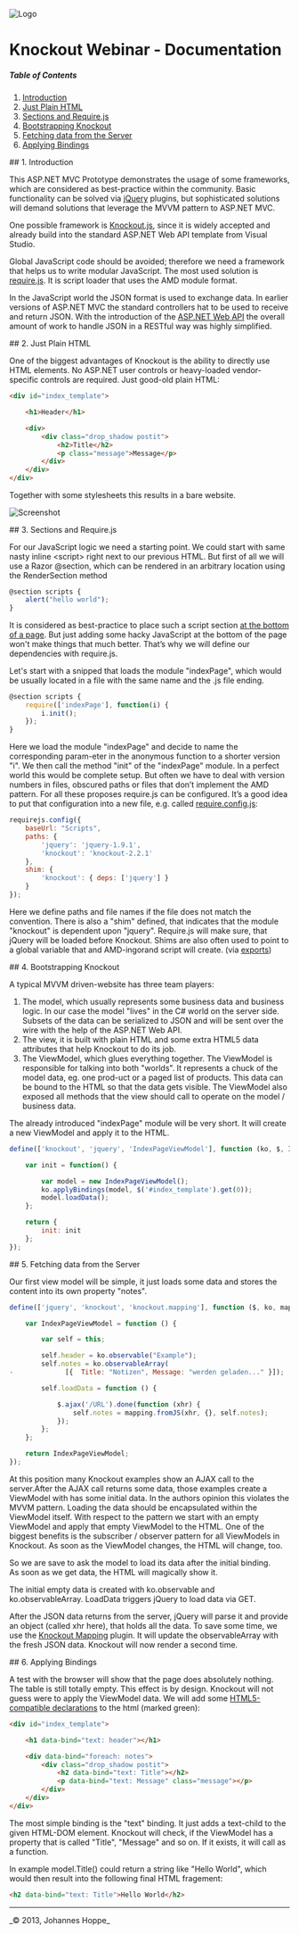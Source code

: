 ![Logo](https://raw.github.com/JohannesHoppe/DeveloperMediaDemo/master/Documentation/images/developer_media_logo.jpg)

# Knockout Webinar - Documentation

##### Table of Contents  
1. [Introduction](#introduction)
2. [Just Plain HTML](#html)
3. [Sections and Require.js](#require)
4. [Bootstrapping Knockout](#knockout)
5. [Fetching data from the Server](#data) 
6. [Applying Bindings](#bindings)


<a name="introduction"/>
## 1. Introduction

This ASP.NET MVC Prototype demonstrates the usage of some frameworks, which are considered as best-practice within the community. Basic functionality can be solved via [jQuery](http://jquery.com/) plugins, but sophisticated solutions will demand solutions that leverage the MVVM pattern to ASP.NET MVC.

One possible framework is [Knockout.js](http://knockoutjs.com/), since it is widely accepted and already build into the standard ASP.NET Web API template from Visual Studio.

Global JavaScript code should be avoided; therefore we need a framework that helps us to write modular JavaScript. The most used solution is [require.js](http://requirejs.org/). It is script loader that uses the AMD module format.

In the JavaScript world the JSON format is used to exchange data. In earlier versions of ASP.NET MVC the standard controllers hat to be used to receive and return JSON. With the introduction of the [ASP.NET Web API](http://www.asp.net/web-api) the overall amount of work to handle JSON in a RESTful way was highly simplified.


<a name="html"/>
## 2. Just Plain HTML

One of the biggest advantages of Knockout is the ability to directly use HTML elements. No ASP.NET user controls or heavy-loaded vendor-specific controls are required. Just good-old plain HTML:

```html
<div id="index_template">

    <h1>Header</h1>  

    <div>
        <div class="drop_shadow postit">
            <h2>Title</h2>
            <p class="message">Message</p>
        </div> 
    </div>    
</div>
```

Together with some stylesheets this results in a bare website.

![Screenshot](https://raw.github.com/JohannesHoppe/DeveloperMediaDemo/master/screenshot.png)


<a name="require"/>
## 3. Sections and Require.js

For our JavaScript logic we need a starting point. We could start with same nasty inline &lt;script&gt; right next to our previous HTML. But first of all we will use a Razor @section, which can be rendered in an arbitrary location using the RenderSection method

```javascript
@section scripts {
    alert("hello world");
}
```

It is considered as best-practice to place such a script section [at the bottom of a page](http://developer.yahoo.com/performance/rules.html#js_bottom). But just adding some hacky JavaScript at the bottom of the page won't make things that much better. That’s why we will define our dependencies with require.js.

Let's start with a snipped that loads the module "indexPage", which would be usually located in a file with the same name and the .js file ending.

```javascript
@section scripts {
    require(['indexPage'], function(i) { 
        i.init(); 
    });
}
```

Here we load the module "indexPage" and decide to name the corresponding param-eter in the anonymous function to a shorter version "i". We then call the method "init" of the "indexPage" module. In a perfect world this would be complete setup. But often we have to deal with version numbers in files, obscured paths or files that don’t implement the AMD pattern. For all these proposes require.js can be configured. It’s a good idea to put that configuration into a new file, e.g. called [require.config.js](https://github.com/JohannesHoppe/DeveloperMediaDemo/blob/master/DeveloperMediaDemo/DeveloperMediaDemo/Scripts/require.config.js):

```javascript
requirejs.config({
    baseUrl: "Scripts",
    paths: {
        'jquery': 'jquery-1.9.1',
        'knockout': 'knockout-2.2.1'
    },
    shim: {
        'knockout': { deps: ['jquery'] }
    }
});
```

Here we define paths and file names if the file does not match the convention. There is also a "shim" defined, that indicates that the module "knockout" is dependent upon "jquery". Require.js will make sure, that jQuery will be loaded before Knockout. Shims are also often used to point to a global variable that and AMD-ingorand script will create. (via [exports](http://requirejs.org/docs/api.html#config-shim))


<a name="knockout"/>
## 4. Bootstrapping Knockout

A typical MVVM driven-website has three team players:

1. The model, which usually represents some business data and business logic. In our case the model "lives" in the C# world on the server side. Subsets of the data can be serialized to JSON and will be sent over the wire with the help of the ASP.NET Web API.
2. The view, it is built with plain HTML and some extra HTML5 data attributes that help Knockout to do its job.
3. The ViewModel, which glues everything together. The ViewModel is responsible for talking into both "worlds". It represents a chuck of the model data, eg. one prod-uct or a paged list of products. This data can be bound to the HTML so that the data gets visible. The ViewModel also exposed all methods that the view should call to operate on the model / business data.

The already introduced "indexPage" module will be very short. It will create a new ViewModel and apply it to the HTML.

```javascript
define(['knockout', 'jquery', 'IndexPageViewModel'], function (ko, $, IndexPageViewModel) {

    var init = function() {

        var model = new IndexPageViewModel();
        ko.applyBindings(model, $('#index_template').get(0));
        model.loadData();
    };

    return {
        init: init
    };
});
```

<a name="data"/>
## 5. Fetching data from the Server

Our first view model will be simple, it just loads some data and stores the content into its own property "notes". 

```javascript
define(['jquery', 'knockout', 'knockout.mapping'], function ($, ko, mapping) {

    var IndexPageViewModel = function () {

        var self = this;

        self.header = ko.observable("Example");
        self.notes = ko.observableArray(
-             [{  Title: "Notizen", Message: "werden geladen..." }]);

        self.loadData = function () {

            $.ajax('/URL').done(function (xhr) {
                self.notes = mapping.fromJS(xhr, {}, self.notes);
            });
        };
    };

    return IndexPageViewModel;
});
```

At this position many Knockout examples show an AJAX call to the server.After the AJAX call returns some data, those examples create a ViewModel with has some initial data. In the authors opinion this violates the MVVM pattern. Loading the data should be encapsulated within the ViewModel itself. With respect to the pattern we start with an empty ViewModel and apply that empty ViewModel to the HTML. One of the biggest benefits is the subscriber / observer pattern for all ViewModels in Knockout. As soon as the ViewModel changes, the HTML will change, too.

So we are save to ask the model to load its data after the initial binding.  
As soon as we get data, the HTML will magically show it.

The initial empty data is created with ko.observable and ko.observableArray. LoadData triggers jQuery to load data via GET.

After the JSON data returns from the server, jQuery will parse it and provide an object (called xhr here), that holds all the data. To save some time, we use the [Knockout Mapping](http://knockoutjs.com/documentation/plugins-mapping.html) plugin. It will update the observableArray with the fresh JSON data. Knockout will now render a second time.


<a name="bindings"/>
## 6. Applying Bindings

A test with the browser will show that the page does absolutely nothing. The table is still totally empty. This effect is by design. Knockout will not guess were to apply the ViewModel data. We will add some [HTML5-compatible declarations](http://www.w3.org/TR/2010/WD-html5-20101019/elements.html#embedding-custom-non-visible-data-with-the-data-attributes) to the html (marked green):

```html
<div id="index_template">

    <h1 data-bind="text: header"></h1>  

    <div data-bind="foreach: notes">
        <div class="drop_shadow postit">
            <h2 data-bind="text: Title"></h2>
            <p data-bind="text: Message" class="message"></p>
        </div> 
    </div>    
</div>
```

The most simple binding is the "text" binding. It just adds a text-child to the given HTML-DOM element. Knockout will check, if the ViewModel has a property that is called "Title", "Message" and so on. If it exists, it will call as a function. 

In example model.Title() could return a string like "Hello World", which would then result into the following final HTML fragement:

```html
<h2 data-bind="text: Title">Hello World</h2>
```

  
<hr>
_&copy; 2013, Johannes Hoppe_